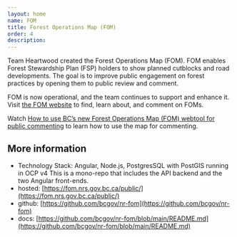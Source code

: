 ```yaml
---
layout: home
name: FOM
title: Forest Operations Map (FOM)
order: 4
description: 
---
```


Team Heartwood created the Forest Operations Map (FOM). FOM enables Forest Stewardship Plan (FSP) holders to show planned cutblocks and road developments. The goal is to improve public engagement on forest practices by opening them to public review and comment. 

FOM is now operational, and the team continues to support and enhance it. 
Visit [the FOM website](https://fom.nrs.gov.bc.ca/public/projects#splash) to find, learn about, and comment on FOMs. 

Watch [How to use BC’s new Forest Operations Map (FOM) webtool for public commenting](https://www.youtube.com/watch?v=FmwlnJsd5P8) to learn how to use the map for commenting. 



## More information 
- Technology Stack: Angular, Node.js, PostgresSQL with PostGIS running in OCP v4
This is a mono-repo that includes the API backend and the two Angular front-ends.
- hosted: [https://fom.nrs.gov.bc.ca/public/](https://fom.nrs.gov.bc.ca/public/)
- github: [https://github.com/bcgov/nr-fom](https://github.com/bcgov/nr-fom)
- docs:   [https://github.com/bcgov/nr-fom/blob/main/README.md](https://github.com/bcgov/nr-fom/blob/main/README.md)
